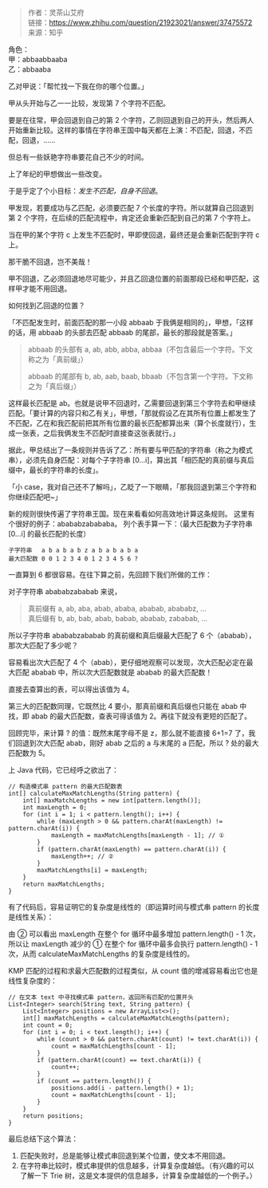 > 作者：灵茶山艾府  
> 链接：https://www.zhihu.com/question/21923021/answer/37475572  
> 来源：知乎

角色：  
甲：abbaabbaaba  
乙：abbaaba

乙对甲说：「帮忙找一下我在你的哪个位置。」

甲从头开始与乙一一比较，发现第 7 个字符不匹配。

要是在往常，甲会回退到自己的第 2 个字符，乙则回退到自己的开头，然后两人开始重新比较。这样的事情在字符串王国中每天都在上演：不匹配，回退，不匹配，回退，……

但总有一些妖艳字符串要花自己不少的时间。

上了年纪的甲想做出一些改变。

于是乎定了个小目标：*发生不匹配，自身不回退*。

甲发现，若要成功与乙匹配，必须要匹配 7 个长度的字符。所以就算自己回退到第 2 个字符，在后续的匹配流程中，肯定还会重新匹配到自己的第 7 个字符上。

当在甲的某个字符 c 上发生不匹配时，甲即使回退，最终还是会重新匹配到字符 c 上。

那干脆不回退，岂不美哉！

甲不回退，乙必须回退地尽可能少，并且乙回退位置的前面那段已经和甲匹配，这样甲才能不用回退。

如何找到乙回退的位置？

「不匹配发生时，前面匹配的那一小段 abbaab 于我俩是相同的」，甲想，「这样的话，用 abbaab 的头部去匹配 abbaab 的尾部，最长的那段就是答案。」
> abbaab 的头部有 a, ab, abb, abba, abbaa（不包含最后一个字符。下文称之为「真前缀」）
>
> abbaab 的尾部有 b, ab, aab, baab, bbaab（不包含第一个字符。下文称之为「真后缀」）

这样最长匹配是 ab。也就是说甲不回退时，乙需要回退到第三个字符去和甲继续匹配。「要计算的内容只和乙有关」，甲想，「那就假设乙在其所有位置上都发生了不匹配，乙在和我匹配前把其所有位置的最长匹配都算出来（算个长度就行），生成一张表，之后我俩发生不匹配时直接查这张表就行。」

据此，甲总结出了一条规则并告诉了乙：所有要与甲匹配的字符串（称之为模式串），必须先自身匹配：对每个子字符串 [0...i]，算出其「相匹配的真前缀与真后缀中，最长的字符串的长度」。

「小 case，我对自己还不了解吗」，乙眨了一下眼睛，「那我回退到第三个字符和你继续匹配吧~」

新的规则很快传遍了字符串王国。现在来看看如何高效地计算这条规则。
这里有个很好的例子：abababzabababa。
列个表手算一下：（最大匹配数为子字符串 [0...i] 的最长匹配的长度）
```
子字符串　 a b a b a b z a b a b a b a
最大匹配数 0 0 1 2 3 4 0 1 2 3 4 5 6 ?
```
一直算到 6 都很容易。在往下算之前，先回顾下我们所做的工作：

对子字符串 abababzababab 来说，

> 真前缀有 a, ab, aba, abab, ababa, ababab, abababz, ...  
> 真后缀有 b, ab, bab, abab, babab, ababab, zababab, ...

所以子字符串 abababzababab 的真前缀和真后缀最大匹配了 6 个（ababab），那次大匹配了多少呢？

容易看出次大匹配了 4 个（abab），更仔细地观察可以发现，次大匹配必定在最大匹配 ababab 中，所以次大匹配数就是 ababab 的最大匹配数！

直接去查算出的表，可以得出该值为 4。

第三大的匹配数同理，它既然比 4 要小，那真前缀和真后缀也只能在 abab 中找，即 abab 的最大匹配数，查表可得该值为 2。再往下就没有更短的匹配了。

回顾完毕，来计算 ? 的值：既然末尾字母不是 z，那么就不能直接 6+1=7 了，我们回退到次大匹配 abab，刚好 abab 之后的 a 与末尾的 a 匹配，所以 ? 处的最大匹配数为 5。

上 Java 代码，它已经呼之欲出了：
```
// 构造模式串 pattern 的最大匹配数表
int[] calculateMaxMatchLengths(String pattern) {
    int[] maxMatchLengths = new int[pattern.length()];
    int maxLength = 0;
    for (int i = 1; i < pattern.length(); i++) {
        while (maxLength > 0 && pattern.charAt(maxLength) != pattern.charAt(i)) {
            maxLength = maxMatchLengths[maxLength - 1]; // ①
        }
        if (pattern.charAt(maxLength) == pattern.charAt(i)) {
            maxLength++; // ②
        }
        maxMatchLengths[i] = maxLength;
    }
    return maxMatchLengths;
}
```
有了代码后，容易证明它的复杂度是线性的（即运算时间与模式串 pattern 的长度是线性关系）：

由 ② 可以看出 maxLength 在整个 for 循环中最多增加 pattern.length() - 1 次，所以让 maxLength 减少的 ① 在整个 for 循环中最多会执行 pattern.length() - 1 次，从而 calculateMaxMatchLengths 的复杂度是线性的。

KMP 匹配的过程和求最大匹配数的过程类似，从 count 值的增减容易看出它也是线性复杂度的：
```
// 在文本 text 中寻找模式串 pattern，返回所有匹配的位置开头
List<Integer> search(String text, String pattern) {
    List<Integer> positions = new ArrayList<>();
    int[] maxMatchLengths = calculateMaxMatchLengths(pattern);
    int count = 0;
    for (int i = 0; i < text.length(); i++) {
        while (count > 0 && pattern.charAt(count) != text.charAt(i)) {
            count = maxMatchLengths[count - 1];
        }
        if (pattern.charAt(count) == text.charAt(i)) {
            count++;
        }
        if (count == pattern.length()) {
            positions.add(i - pattern.length() + 1);
            count = maxMatchLengths[count - 1];
        }
    }
    return positions;
}
```
最后总结下这个算法：

1. 匹配失败时，总是能够让模式串回退到某个位置，使文本不用回退。
2. 在字符串比较时，模式串提供的信息越多，计算复杂度越低。（有兴趣的可以了解一下 Trie 树，这是文本提供的信息越多，计算复杂度越低的一个例子。）
